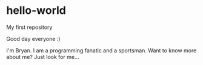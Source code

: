 # hello-world
My first repository


Good day everyone :)

I'm Bryan. I am a programming fanatic and a sportsman. Want to know more about me? Just look for me...
